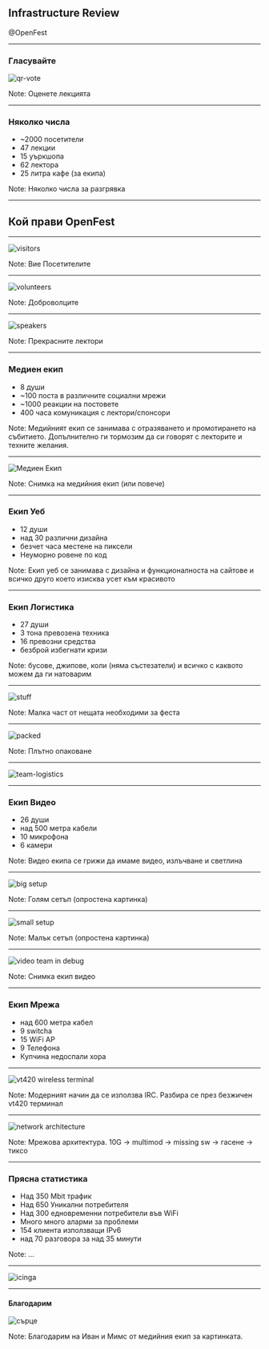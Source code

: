 ## Infrastructure Review

@OpenFest

---

### Гласувайте

![qr-vote][qr-vote]

[qr-vote]: images/misc/feedback_qr_code.svg

Note: Оценете лекцията

---

### Няколко числа

 * ~2000 посетители
 * 47 лекции
 * 15 уъркшопа
 * 62 лектора
 * 25 литра кафе (за екипа)

Note: Няколко числа за разгрявка

---

## Кой прави OpenFest

---

![visitors][visitors]

[visitors]: images/misc/IMG_20191102_101410.jpg

Note: Вие Посетителите

---

![volunteers][volunteers]

[volunteers]: images/misc/team1.jpg

Note: Доброволците

---

![speakers][speakers]

[speakers]: images/misc/speakers.jpg

Note: Прекрасните лектори

---

### Медиен екип

 * 8 души
 * ~100 поста в различните социални мрежи
 * ~1000 реакции на постовете
 * 400 часа комуникация с лектори/спонсори

Note: Медийният екип се занимава с отразяването и промотирането на събитието. Допълнително ги тормозим да си говорят с лекторите и техните желания.

---

![Медиен Екип][media-team]

[media-team]: images/media-team/01.jpg

Note: Снимка на медийния екип (или повече)

---

### Екип Уеб

 * 12 души
 * над 30 различни дизайна
 * безчет часа местене на пиксели
 * Неуморно ровене по код

Note: Екип уеб се занимава с дизайна и функционалноста на сайтове и всичко друго което изисква усет към красивото

---

### Екип Логистика

 * 27 души
 * 3 тона превозена техника
 * 16 превозни средства
 * безброй избегнати кризи

Note: бусове, джипове, коли (няма състезатели) и всичко с каквото можем да ги натоварим

---

![stuff][stuff]

[stuff]: images/logistics/stuff.jpg

Note: Малка част от нещата необходими за феста

---

![packed][packed]

[packed]: images/logistics/packed.jpg

Note: Плътно опаковане

---

![team-logistics][team-logistics]

[team-logistics]: images/logistics/team.jpg

---

### Екип Видео

 * 26 души
 * над 500 метра кабели
 * 10 микрофона
 * 6 камери

Note: Видео екипа се грижи да имаме видео, излъчване и светлина

---

![big setup][big-setup]

[big-setup]: images/video-team/big-setup.png

Note: Голям сетъп (опростена картинка)

---

![small setup][small-setup]

[small-setup]: images/video-team/small-setup.png

Note: Малък сетъп (опростена картинка)

---

![video team in debug][video-team-debugging]

[video-team-debugging]: images/video-team/DSC_0025.JPG

Note: Снимка екип видео

---

### Екип Мрежа

 * над 600 метра кабел
 * 9 switcha
 * 15 WiFi AP
 * 9 Телефона
 * Купчина недоспали хора

---

![vt420 wireless terminal][vt420-irc-terminal]

[vt420-irc-terminal]: images/network/vt420irc-crop.jpg

Note: Модерният начин да се използва IRC. Разбира се през безжичен vt420 терминал

---

![network architecture][simplified-network]

[simplified-network]: images/network/simplified-diagram.png

Note: Мрежова архитектура. 10G -> multimod -> missing sw -> гасене -> тиксо

---

### Прясна статистика

 * Над 350 Mbit трафик
 * Над 650 Уникални потребителя
 * Над 300 едновременни потребители във WiFi
 * Много много аларми за проблеми
 * 154 клиента използващи IPv6
 * над 70 разговора за над 35 минути

Note: ...

---

![icinga][icinga]

[icinga]: images/network/monitoring-icinga.png

---

#### Благодарим
![сърце][heartslide]

[heartslide]: images/misc/heartslide.png

Note: Благодарим на Иван и Мимс от медийния екип за картинката.
